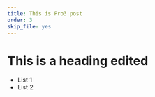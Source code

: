 ```yaml
---
title: This is Pro3 post
order: 3
skip_file: yes
---
```


# This is a heading edited

- List 1
- List 2
